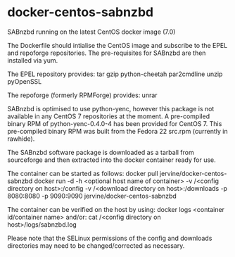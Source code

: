 # docker-centos-sabnzbd
SABnzbd running on the latest CentOS docker image (7.0)

The Dockerfile should intialise the CentOS image and subscribe to the EPEL and repoforge repositories. The pre-requisites for SABnzbd are then installed via yum.

The EPEL repository provides:
tar gzip python-cheetah par2cmdline unzip pyOpenSSL

The repoforge (formerly RPMForge) provides:
unrar

SABnzbd is optimised to use python-yenc, however this package is not available in any CentOS 7 repositories at the moment. A pre-compiled binary RPM of python-yenc-0.4.0-4 has been provided for CentOS 7. This pre-compiled binary RPM was built from the Fedora 22 src.rpm (currently in rawhide).

The SABnzbd software package is downloaded as a tarball from sourceforge and then extracted into the docker container ready for use.

The container can be started as follows:
  docker pull jervine/docker-centos-sabnzbd
  docker run -d -h \<optional host name of container\> -v /\<config directory on host\>:/config -v /\<download directory on host\>:/downloads -p 8080:8080 -p 9090:9090 jervine/docker-centos-sabnzbd

The container can be verified on the host by using:
  docker logs \<container id/container name\>
and/or:
  cat /\<config directory on host\>/logs/sabnzbd.log

Please note that the SELinux permissions of the config and downloads directories may need to be changed/corrected as necessary.
